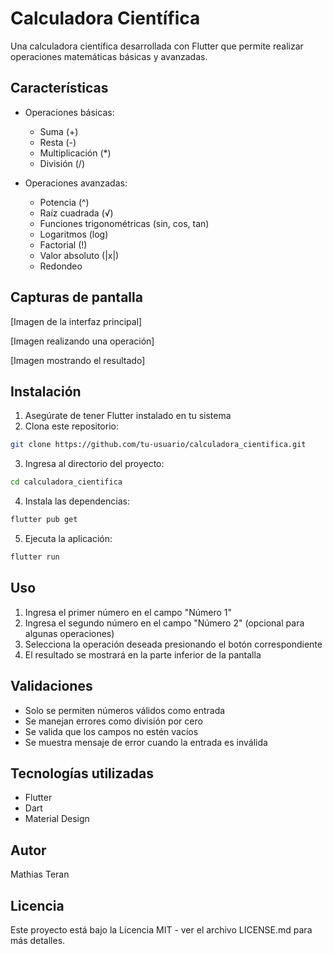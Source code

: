 # Calculadora Científica

Una calculadora científica desarrollada con Flutter que permite realizar operaciones matemáticas básicas y avanzadas.

## Características

- Operaciones básicas:
  - Suma (+)
  - Resta (-)
  - Multiplicación (*)
  - División (/)

- Operaciones avanzadas:
  - Potencia (^) 
  - Raíz cuadrada (√)
  - Funciones trigonométricas (sin, cos, tan)
  - Logaritmos (log)
  - Factorial (!)
  - Valor absoluto (|x|)
  - Redondeo

## Capturas de pantalla

[Imagen de la interfaz principal]

[Imagen realizando una operación]

[Imagen mostrando el resultado]

## Instalación

1. Asegúrate de tener Flutter instalado en tu sistema
2. Clona este repositorio:
```bash
git clone https://github.com/tu-usuario/calculadora_cientifica.git
```
3. Ingresa al directorio del proyecto:
```bash 
cd calculadora_cientifica
```
4. Instala las dependencias:
```bash
flutter pub get
```
5. Ejecuta la aplicación:
```bash
flutter run
```

## Uso

1. Ingresa el primer número en el campo "Número 1"
2. Ingresa el segundo número en el campo "Número 2" (opcional para algunas operaciones)
3. Selecciona la operación deseada presionando el botón correspondiente
4. El resultado se mostrará en la parte inferior de la pantalla

## Validaciones

- Solo se permiten números válidos como entrada
- Se manejan errores como división por cero
- Se valida que los campos no estén vacíos
- Se muestra mensaje de error cuando la entrada es inválida

## Tecnologías utilizadas

- Flutter
- Dart
- Material Design

## Autor

Mathias Teran

## Licencia

Este proyecto está bajo la Licencia MIT - ver el archivo LICENSE.md para más detalles.
